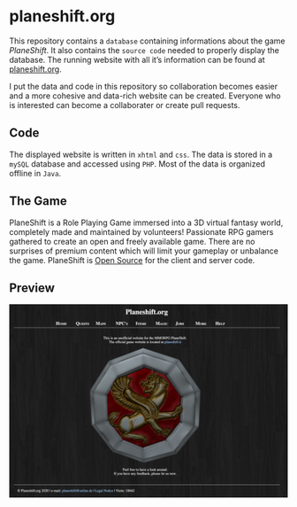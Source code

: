# planeshift.org

This repository contains a `database` containing informations about the game _PlaneShift_. It also contains the `source code` needed to properly display the database. The running website with all it’s information can be found at [planeshift.org](www.planeshift.org).

I put the data and code in this repository so collaboration becomes easier and a more cohesive and data-rich 
website can be created. Everyone who is interested can become a collaborater or create pull requests.

## Code

The displayed website is written in `xhtml` and `css`. The data is stored in a `mySQL` database and accessed using `PHP`. Most of the data is organized offline in `Java`.

## The Game

PlaneShift is a Role Playing Game immersed into a 3D virtual fantasy world, completely made and maintained by volunteers! Passionate RPG gamers gathered to create an open and freely available game. There are no surprises of premium content which will limit your gameplay or unbalance the game. PlaneShift is [Open Source](https://www.planeshift.it/Source%20code) for the client and server code.

## Preview

![planeshift.org Website](website/images/show-website.png)

